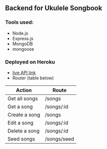 ## Backend for Ukulele Songbook
### Tools used: 
- Node.js
- Express.js
- MongoDB
- mongoose
### Deployed on Heroku
- [live API link](https://ukulele-songbook-api.herokuapp.com/songs)
- Router (table below)

Action | Route
------ | ------
Get all songs | /songs
Get a song | /songs/:id
Create a song | /songs
Edit a song | /songs/:id
Delete a song | /songs/:id
Seed songs | /songs/seed
